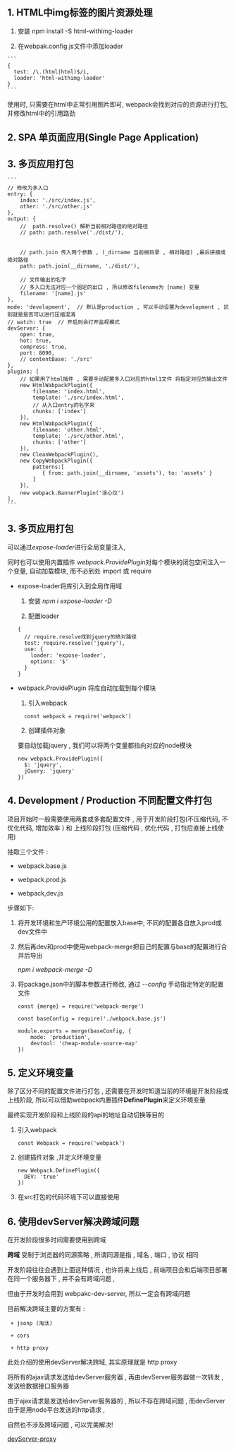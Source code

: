 ## 1. HTML中img标签的图片资源处理

  1. 安装 npm install -S html-withimg-loader
  
  2. 在webpak.config.js文件中添加loader
  
    ```
    {
      test: /\.(html|html)$/i,
      loader: 'html-withimg-loader'
    }
    ```
   使用时, 只需要在html中正常引用图片即可, webpack会找到对应的资源进行打包, 并修改html中的引用路劲
   
## 2. SPA 单页面应用(Single Page Application)

## 3. 多页应用打包

    ```
    // 修改为多入口
    entry: {
        index: './src/index.js',
        other: './src/other.js'
    },
    output: {
        //  path.resolve() 解析当前相对路径的绝对路径
        // path: path.resolve('./dist/'),


        // path.join 传入两个参数 , (_dirname 当前根目录 , 相对路径) ,最后拼接成绝对路径
        path: path.join(__dirname, './dist/'),

        // 文件输出的名字
        // 多入口无法对应一个固定的出口 , 所以修改filename为 [name] 变量
        filename: '[name].js'
    },
    mode: 'development',  // 默认是production , 可以手动设置为development , 区别就是是否可以进行压缩混淆
    // watch: true  // 开启则会打开监视模式
    devServer: {
        open: true,
        hot: true,
        compress: true,
        port: 8090,
        // contentBase: './src'
    },
    plugins: [
        // 如果用了html插件 , 需要手动配置多入口对应的html1文件 将指定对应的输出文件
        new HtmlWabpackPlugin({
            filename: 'index.html',
            template: './src/index.html',
            // 从入口entry的名字来
            chunks: ['index']
        }),
        new HtmlWabpackPlugin({
            filename: 'other.html',
            template: './src/other.html',
            chunks: ['other']
        }),
        new CleanWebpackPlugin(),
        new CopyWebpackPlugin({
            patterns:[
               { from: path.join(__dirname, 'assets'), to: 'assets' }
            ]
        }),
        new webpack.BannerPlugin('涂心仪')
    ],
    ```
    
    
 ## 3. 多页应用打包
 
  可以通过*expose-loader*进行全局变量注入, 
  
  同时也可以使用内置插件 *webpack.ProvidePlugin*对每个模块的闭包空间注入一个变量, 自动加载模块, 而不必到处 import 或 require
  
  + expose-loader将库引入到全局作用域
  
      1. 安装 *npm i expose-loader -D*
      
      2. 配置loader
      
      ```
      {
        // require.resolve找到jquery的绝对路径
        test: require.resolve('jquery'),
        use: {
          loader: 'expose-loader',
          options: '$'
        }
      }
      ```
      
  + webpack.ProvidePlugin 将库自动加载到每个模块
  
    1. 引入webpack
    
      ```
        const webpack = require('webpack')
      ```
      
    2. 创建插件对象
    
    要自动加载jquery , 我们可以将两个变量都指向对应的node模块
    
    ```
    new webpack.ProvidePlugin({
      $: 'jquery',
      jQuery: 'jquery'
    })
    ```
 
 
 ## 4. Development / Production 不同配置文件打包
 
 项目开始时一般需要使用两套或多套配置文件 , 用于开发阶段打包(不压缩代码, 不优化代码, 增加效率 ) 和 上线阶段打包 (压缩代码 , 优化代码 , 打包后直接上线使用)
 
 抽取三个文件 :
 
   + webpack.base.js
   
   + webpack.prod.js
   
   + webpack,dev.js
   
  步骤如下: 
  
   1. 将开发环境和生产环境公用的配置放入base中, 不同的配置各自放入prod或dev文件中
   
   2. 然后再dev和prod中使用webpack-merge把自己的配置与base的配置进行合并后导出
   
      *npm i webpack-merge -D*
   
   3. 将package.json中的脚本参数进行修改, 通过 *--config* 手动指定特定的配置文件
   
      ```
      const {merge} = require('webpack-merge')

      const baseConfig = require('./webpack.base.js')

      module.exports = merge(baseConfig, {
          mode: 'production',
          devtool: 'cheap-module-source-map'
      })

      ```
      
 ## 5. 定义环境变量
 
  除了区分不同的配置文件进行打包 , 还需要在开发时知道当前的环境是开发阶段或上线阶段, 所以可以借助webpack内置插件**DefinePlugin**来定义环境变量
  
  最终实现开发阶段和上线阶段的api的地址自动切换等目的
  
   1. 引入webpack
   
      ```
      const Webpack = require('webpack')
      ```
      
   2. 创建插件对象 ,并定义环境变量
   
      ```
      new Webpack.DefinePlugin({
        DEV: 'true'
      })
      ```
      
   3. 在src打包的代码环境下可以直接使用
   
   
  ## 6. 使用devServer解决跨域问题
  
  在开发阶段很多时间需要使用到跨域 
  
  **跨域** 受制于浏览器的同源策略 , 所谓同源是指 , 域名 , 端口 , 协议 相同
  
  开发阶段往往会遇到上面这种情况 , 也许将来上线后 , 前端项目会和后端项目部署在同一个服务器下 , 并不会有跨域问题 , 
  
  但由于开发时会用到 webpakc-dev-server, 所以一定会有跨域问题
  
  目前解决跨域主要的方案有 : 
  
     + jsonp (淘汰)
     
     + cors
     
     + http proxy
     
   此处介绍的使用devServer解决跨域, 其实原理就是 http proxy
   
   将所有的ajax请求发送给devServer服务器 , 再由devServer服务器做一次转发 , 发送给数据接口服务器
   
   由于ajax请求是发送给devServer服务器的 , 所以不存在跨域问题 , 而devServer由于是用node平台发送的http请求 ,
   
   自然也不涉及跨域问题 , 可以完美解决!
   
   [devServer-proxy](https://webpack.js.org/configuration/dev-server/#devserverproxy)
  
  
  
  
  
  
  
  
  
  
  
  
  
  
  
  
  
  
  
  
  
  
  
  
  

